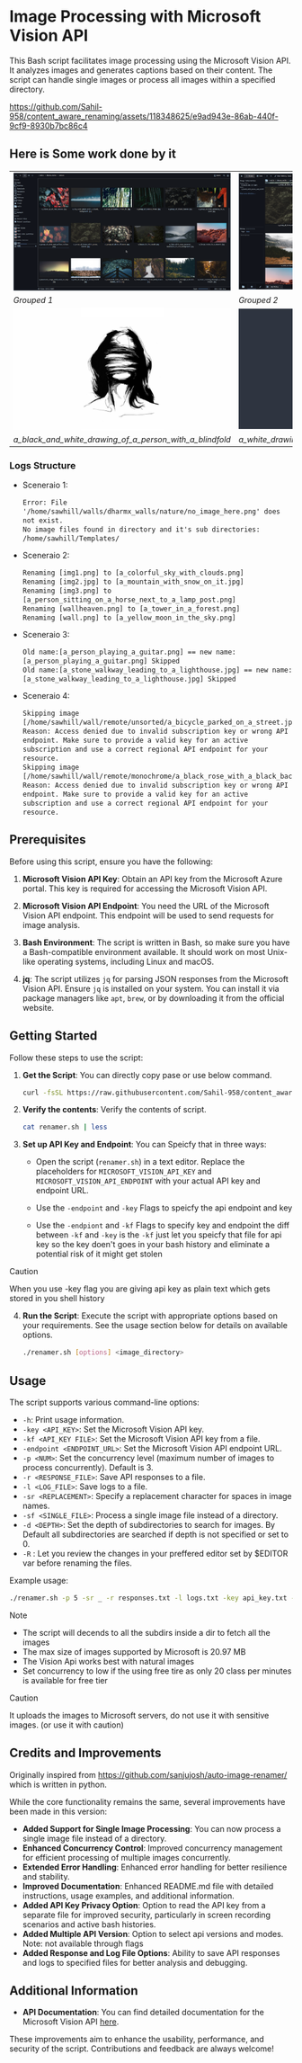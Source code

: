 # Image Processing with Microsoft Vision API

This Bash script facilitates image processing using the Microsoft Vision API. It analyzes images and generates captions based on their content. The script can handle single images or process all images within a specified directory.





https://github.com/Sahil-958/content_aware_renaming/assets/118348625/e9ad943e-86ab-440f-9cf9-8930b7bc86c4




## Here is Some work done by it 
|| |
|---------|---------|
| ![Example01](assets/example01.png) | ![Example02](assets/example02.png) |
| *Grouped 1* | *Grouped 2* |
| ![Example03](assets/a_black_and_white_drawing_of_a_person_with_a_blindfold.png) | ![Example04](assets/a_white_drawing_of_a_person_with_a_mask_on_his_head.png) |
| *a_black_and_white_drawing_of_a_person_with_a_blindfold*| *a_white_drawing_of_a_person_with_a_mask_on_his_head* |


### Logs Structure

- Sceneraio 1:
    ```
    Error: File '/home/sawhill/walls/dharmx_walls/nature/no_image_here.png' does not exist.
    No image files found in directory and it's sub directories: /home/sawhill/Templates/
    ```

- Sceneraio 2:

    ```
    Renaming [img1.png] to [a_colorful_sky_with_clouds.png]
    Renaming [img2.jpg] to [a_mountain_with_snow_on_it.jpg]
    Renaming [img3.png] to [a_person_sitting_on_a_horse_next_to_a_lamp_post.png]
    Renaming [wallheaven.png] to [a_tower_in_a_forest.png]
    Renaming [wall.png] to [a_yellow_moon_in_the_sky.png]
    ```

- Sceneraio 3:

    ```
    Old name:[a_person_playing_a_guitar.png] == new name:[a_person_playing_a_guitar.png] Skipped
    Old name:[a_stone_walkway_leading_to_a_lighthouse.jpg] == new name:[a_stone_walkway_leading_to_a_lighthouse.jpg] Skipped
    ```

- Sceneraio 4:

    ```
    Skipping image [/home/sawhill/wall/remote/unsorted/a_bicycle_parked_on_a_street.jpg]
    Reason: Access denied due to invalid subscription key or wrong API endpoint. Make sure to provide a valid key for an active subscription and use a correct regional API endpoint for your resource. 
    Skipping image [/home/sawhill/wall/remote/monochrome/a_black_rose_with_a_black_background.jpg]
    Reason: Access denied due to invalid subscription key or wrong API endpoint. Make sure to provide a valid key for an active subscription and use a correct regional API endpoint for your resource. 
    ```



## Prerequisites

Before using this script, ensure you have the following:

1. **Microsoft Vision API Key**: Obtain an API key from the Microsoft Azure portal. This key is required for accessing the Microsoft Vision API.

2. **Microsoft Vision API Endpoint**: You need the URL of the Microsoft Vision API endpoint. This endpoint will be used to send requests for image analysis.

3. **Bash Environment**: The script is written in Bash, so make sure you have a Bash-compatible environment available. It should work on most Unix-like operating systems, including Linux and macOS.

4. **jq**: The script utilizes `jq` for parsing JSON responses from the Microsoft Vision API. Ensure `jq` is installed on your system. You can install it via package managers like `apt`, `brew`, or by downloading it from the official website.

## Getting Started

Follow these steps to use the script:

1. **Get the Script**: You can directly copy pase or use below command.

    ```bash
    curl -fsSL https://raw.githubusercontent.com/Sahil-958/content_aware_renaming/main/renamer.sh > renamer.sh && chmod +x renamer.sh
    ```

2. **Verify the contents**: Verify the contents of script.

    ```bash
    cat renamer.sh | less
    ```

3. **Set up API Key and Endpoint**:  You can Speicfy that in three ways:   

    - Open the script (`renamer.sh`) in a text editor. Replace the placeholders for `MICROSOFT_VISION_API_KEY` and `MICROSOFT_VISION_API_ENDPOINT` with your actual API key and endpoint URL.

    - Use the `-endpoint` and `-key` Flags to speicfy the api endpoint and key 
      
    - Use the `-endpiont` and `-kf` Flags to specify key and endpoint the diff between `-kf` and `-key` is the `-kf` just let you speicfy that file for api key so the key doen't goes in your bash history and eliminate a potential risk of it might get stolen

> [!CAUTION]
> When you use -key flag you are giving api key as plain text which gets stored in you shell history

4. **Run the Script**: Execute the script with appropriate options based on your requirements. See the usage section below for details on available options.

    ```bash
    ./renamer.sh [options] <image_directory>
    ```

## Usage

The script supports various command-line options:

- `-h`: Print usage information.
- `-key <API_KEY>`: Set the Microsoft Vision API key.
- `-kf <API_KEY FILE>`: Set the Microsoft Vision API key from a file.
- `-endpoint <ENDPOINT_URL>`: Set the Microsoft Vision API endpoint URL.
- `-p <NUM>`: Set the concurrency level (maximum number of images to process concurrently). Default is 3.
- `-r <RESPONSE_FILE>`: Save API responses to a file.
- `-l <LOG_FILE>`: Save logs to a file.
- `-sr <REPLACEMENT>`: Specify a replacement character for spaces in image names.
- `-sf <SINGLE_FILE>`: Process a single image file instead of a directory.
- `-d <DEPTH>`: Set the depth of subdirectories to search for images. By Default all subdirectories are searched if depth is not specified or set to 0.
- `-R` : Let you review the changes in your preffered editor set by $EDITOR var before renaming the files.

Example usage:

```bash
./renamer.sh -p 5 -sr _ -r responses.txt -l logs.txt -key api_key.txt -endpoint "https://example.cognitiveservices.azure.com" ~/Pictures/
```

> [!NOTE]  
> - The script will decends to all the subdirs inside a dir to fetch all the images 
> - The max size of images supported by Microsoft is 20.97 MB 
> - The Vision Api works best with natural images
> - Set concurrency to low if the using free tire as only 20 class per minutes is available for free tier

> [!CAUTION]
> It uploads the images to Microsoft servers, do not use it with sensitive images. (or use it with caution) 

## Credits and Improvements

Originally inspired from https://github.com/sanjujosh/auto-image-renamer/ which is written in python.

While the core functionality remains the same, several improvements have been made in this version:

- **Added Support for Single Image Processing**: You can now process a single image file instead of a directory.
- **Enhanced Concurrency Control**: Improved concurrency management for efficient processing of multiple images concurrently.
- **Extended Error Handling**: Enhanced error handling for better resilience and stability.
- **Improved Documentation**: Enhanced README.md file with detailed instructions, usage examples, and additional information.
- **Added API Key Privacy Option**: Option to read the API key from a separate file for improved security, particularly in screen recording scenarios and active bash histories.
- **Added Multiple API Version**: Option to select api versions and modes. Note: not available through flags
- **Added Response and Log File Options**: Ability to save API responses and logs to specified files for better analysis and debugging.

## Additional Information

- **API Documentation**: You can find detailed documentation for the Microsoft Vision API [here](https://eastus.dev.cognitive.microsoft.com/docs/services/Cognitive_Services_Unified_Vision_API_2023-10-01/operations/61d65934cd35050c20f73ab6).

These improvements aim to enhance the usability, performance, and security of the script. Contributions and feedback are always welcome!
